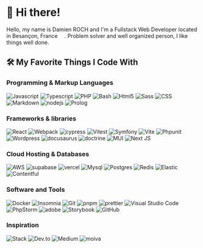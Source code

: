 # 👋 Hi there! 

Hello, my name is Damien ROCH and I'm a Fullstack Web Developer located in Besançon, France <img src="https://cdn-icons-png.flaticon.com/512/197/197560.png" width="14"/>. Problem solver and well organized person, I like things well done.


## 🛠️ My Favorite Things I Code With

### Programming & Markup Languages
![Javascript](https://img.shields.io/badge/JavaScript-F7DF1E?style=flat-square&logo=javascript&logoColor=black)
![Typescript](https://img.shields.io/badge/TypeScript-007ACC?style=flat-square&logo=typescript&logoColor=white)
![PHP](https://img.shields.io/badge/PHP-777BB4?style=flat-square&logo=php&logoColor=white)
![Bash](https://img.shields.io/badge/Bash-121011?style=flat-square&logo=gnu-bash&logoColor=white)
![Html5](https://img.shields.io/badge/HTML5-E34F26?style=flat-square&logo=html5&logoColor=white)
![Sass](https://img.shields.io/badge/Sass-CC6699?style=flat-square&logo=sass&logoColor=white)
![CSS](https://img.shields.io/badge/CSS-1572B6?style=flat-square&logo=css3&logoColor=white)
![Markdown](https://img.shields.io/badge/Markdown-000000?style=flat-square&logo=markdown&logoColor=white)
![nodejs](https://img.shields.io/badge/Nodejs-43853d?style=flat-square&logo=Node.js&logoColor=white)
![Prolog](https://custom-icon-badges.demolab.com/badge/Prolog-E61B23?style=flat-square&logo=swi-prolog&logoColor=white)

### Frameworks & libraries

![React](https://img.shields.io/badge/React-%2320232a?style=flat-square&logo=react&logoColor=%2361DAFB)
![Webpack](https://img.shields.io/badge/Webpack-8DD6F8?style=flat-square&logo=webpack&logoColor=black)
![cypress](https://img.shields.io/badge/Cypress-%23E5E5E5?style=flat-square&logo=cypress&logoColor=058a5e)
![Vitest](https://img.shields.io/badge/Vitest-7ec242?style=flat-square&logo=vitest&logoColor=white)
![Symfony](https://img.shields.io/badge/Symfony-121011?style=flat-square&logo=symfony&logoColor=white)
![Vite](https://img.shields.io/badge/Vite-747bff?style=flat-square&logo=vite&logoColor=white)
![Phpunit](https://custom-icon-badges.demolab.com/badge/PHPUnit-366488?style=flat-square&logo=test-tube&logoColor=white)
![Wordpress](https://img.shields.io/badge/Wordpress-21759B?style=flat-square&logo=wordpress&logoColor=white)
![docusaurus](https://img.shields.io/badge/Docusaurus-25c19f?style=flat-square&logo=docusaurus&logoColor=white)
![doctrine](https://img.shields.io/badge/Doctrine-21759B?style=flat-square&logo=doctrine&logoColor=white)
![MUI](https://img.shields.io/badge/MUI-%230081CB.svg?style=flat-square&logo=mui&logoColor=white)
![Next JS](https://img.shields.io/badge/Next-black?style=flat-square&logo=next.js&logoColor=white)

### Cloud Hosting & Databases

![AWS](https://img.shields.io/badge/AWS-%23FF9900?style=flat-square&logo=amazon-aws&logoColor=white)
![supabase](https://img.shields.io/badge/Supabase-3ECF8E?style=flat-square&logo=supabase&logoColor=white)
![vercel](https://img.shields.io/badge/Vercel-121011?style=flat-square&logo=vercel&logoColor=white)
![Mysql](https://img.shields.io/badge/MySQL-00f?style=flat-square&logo=mysql&logoColor=white)
![Postgres](https://img.shields.io/badge/Postgres-%23316192?style=flat-square&logo=postgresql&logoColor=white)
![Redis](https://img.shields.io/badge/Redis-%23DD0031?style=flat-square&logo=redis&logoColor=white)
![Elastic](https://img.shields.io/badge/Elastic-005571?style=flat-square&logo=elasticsearch&logoColor=white)
![Contentful](https://img.shields.io/badge/Contenful-00f?style=flat-square&logo=contentful&logoColor=white)

### Software and Tools

![Docker](https://img.shields.io/badge/Docker-46a2f1?style=flat-square&logo=docker&logoColor=white)
![Insomnia](https://img.shields.io/badge/Insomnia-5849BE?style=flat-square&logo=insomnia&logoColor=white)
![Git](https://img.shields.io/badge/GIT-F05032?style=flat-square&logo=git&logoColor=white)
![pnpm](https://img.shields.io/badge/PNPM-CB3837?style=flat-square&logo=pnpm&logoColor=white)
![prettier](https://img.shields.io/badge/Prettier-F7B93E?style=flat-square&logo=prettier&logoColor=black)
![Visual Studio Code](https://img.shields.io/badge/VS%20Code-0078d7?style=flat-square&logo=visual-studio-code&logoColor=white)
![PhpStorm](https://img.shields.io/badge/Phpstorm-143?style=flat-square&logo=phpstorm&logoColor=black&color=black&labelColor=darkorchid)
![adobe](https://img.shields.io/badge/Adobe-FF0000?style=flat-square&logo=adobe&logoColor=white)
![Storybook](https://img.shields.io/badge/Storybook-FF4785?style=flat-square&logo=storybook&logoColor=white)
![GitHub](https://img.shields.io/badge/Github-%23121011?style=flat-square&logo=github&logoColor=white)

### Inspiration

![Stack](https://img.shields.io/badge/Stack%20Overflow-FE7A16?style=flat-square&logo=stack-overflow&logoColor=white)
![Dev.to](https://img.shields.io/badge/Dev.to-0A0A0A?style=flat-square&logo=dev.to&logoColor=white)
![Medium](https://img.shields.io/badge/Medium-12100E?style=flat-square&logo=medium&logoColor=white)
![moiva](https://img.shields.io/badge/Moiva-12100E?style=flat-square&logo=npm&logoColor=white)

<!--
**koryonik/koryonik** is a ✨ _special_ ✨ repository because its `README.md` (this file) appears on your GitHub profile.

Here are some ideas to get you started:

- 🔭 I’m currently working on ...
- 🌱 I’m currently learning ...
- 👯 I’m looking to collaborate on ...
- 🤔 I’m looking for help with ...
- 💬 Ask me about ...
- 📫 How to reach me: ...
- 😄 Pronouns: ...
- ⚡ Fun fact: ...
-->
